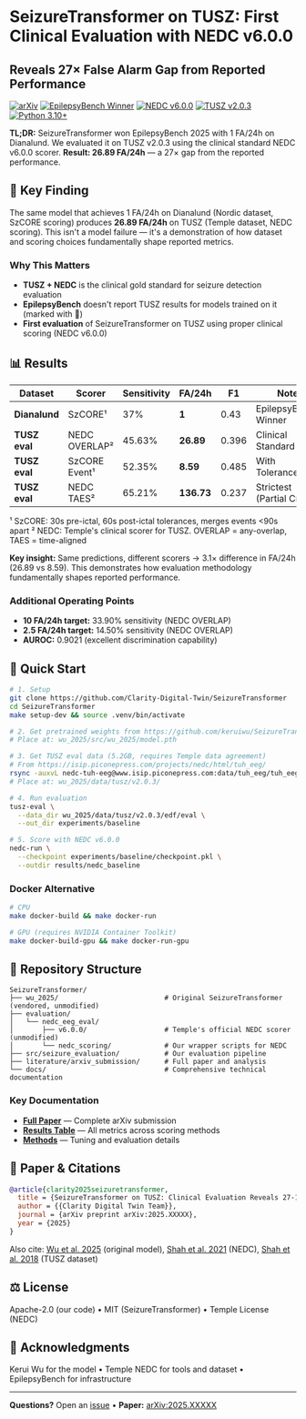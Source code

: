 # SeizureTransformer on TUSZ: First Clinical Evaluation with NEDC v6.0.0
## Reveals 27× False Alarm Gap from Reported Performance

[![arXiv](https://img.shields.io/badge/arXiv-2025.XXXXX-b31b1b.svg)](https://arxiv.org/abs/2025.XXXXX)
[![EpilepsyBench Winner](https://img.shields.io/badge/EpilepsyBench%202025-%231-gold.svg)](https://epilepsybenchmarks.com/challenge/)
[![NEDC v6.0.0](https://img.shields.io/badge/NEDC-v6.0.0-brightgreen.svg)](https://www.isip.piconepress.com/projects/nedc/)
[![TUSZ v2.0.3](https://img.shields.io/badge/TUSZ-v2.0.3-blue.svg)](https://isip.piconepress.com/projects/tuh_eeg/)
[![Python 3.10+](https://img.shields.io/badge/python-3.10+-blue.svg)](https://www.python.org/downloads/)

**TL;DR:** SeizureTransformer won EpilepsyBench 2025 with 1 FA/24h on Dianalund. We evaluated it on TUSZ v2.0.3 using the clinical standard NEDC v6.0.0 scorer. **Result: 26.89 FA/24h** — a 27× gap from the reported performance.

## 🎯 Key Finding

The same model that achieves 1 FA/24h on Dianalund (Nordic dataset, SzCORE scoring) produces **26.89 FA/24h** on TUSZ (Temple dataset, NEDC scoring). This isn't a model failure — it's a demonstration of how dataset and scoring choices fundamentally shape reported metrics.

### Why This Matters
- **TUSZ + NEDC** is the clinical gold standard for seizure detection evaluation
- **EpilepsyBench** doesn't report TUSZ results for models trained on it (marked with 🚂)
- **First evaluation** of SeizureTransformer on TUSZ using proper clinical scoring (NEDC v6.0.0)

## 📊 Results

| Dataset | Scorer | Sensitivity | FA/24h | F1 | Note |
|---------|--------|-------------|--------|-----|------|
| **Dianalund** | SzCORE¹ | 37% | **1** | 0.43 | EpilepsyBench Winner |
| **TUSZ eval** | NEDC OVERLAP² | 45.63% | **26.89** | 0.396 | Clinical Standard |
| **TUSZ eval** | SzCORE Event¹ | 52.35% | **8.59** | 0.485 | With Tolerances |
| **TUSZ eval** | NEDC TAES² | 65.21% | **136.73** | 0.237 | Strictest (Partial Credit) |

¹ SzCORE: 30s pre-ictal, 60s post-ictal tolerances, merges events <90s apart
² NEDC: Temple's clinical scorer for TUSZ. OVERLAP = any-overlap, TAES = time-aligned

**Key insight:** Same predictions, different scorers → 3.1× difference in FA/24h (26.89 vs 8.59). This demonstrates how evaluation methodology fundamentally shapes reported performance.

### Additional Operating Points
- **10 FA/24h target:** 33.90% sensitivity (NEDC OVERLAP)
- **2.5 FA/24h target:** 14.50% sensitivity (NEDC OVERLAP)
- **AUROC:** 0.9021 (excellent discrimination capability)

## 🚀 Quick Start

```bash
# 1. Setup
git clone https://github.com/Clarity-Digital-Twin/SeizureTransformer
cd SeizureTransformer
make setup-dev && source .venv/bin/activate

# 2. Get pretrained weights from https://github.com/keruiwu/SeizureTransformer
# Place at: wu_2025/src/wu_2025/model.pth

# 3. Get TUSZ eval data (5.2GB, requires Temple data agreement)
# From https://isip.piconepress.com/projects/nedc/html/tuh_eeg/
rsync -auxvL nedc-tuh-eeg@www.isip.piconepress.com:data/tuh_eeg/tuh_eeg_seizure/v2.0.3/edf/eval .
# Place at: wu_2025/data/tusz/v2.0.3/

# 4. Run evaluation
tusz-eval \
  --data_dir wu_2025/data/tusz/v2.0.3/edf/eval \
  --out_dir experiments/baseline

# 5. Score with NEDC v6.0.0
nedc-run \
  --checkpoint experiments/baseline/checkpoint.pkl \
  --outdir results/nedc_baseline
```

### Docker Alternative

```bash
# CPU
make docker-build && make docker-run

# GPU (requires NVIDIA Container Toolkit)
make docker-build-gpu && make docker-run-gpu
```

## 📂 Repository Structure

```
SeizureTransformer/
├── wu_2025/                          # Original SeizureTransformer (vendored, unmodified)
├── evaluation/
│   └── nedc_eeg_eval/
│       ├── v6.0.0/                   # Temple's official NEDC scorer (unmodified)
│       └── nedc_scoring/             # Our wrapper scripts for NEDC
├── src/seizure_evaluation/           # Our evaluation pipeline
├── literature/arxiv_submission/      # Full paper and analysis
└── docs/                             # Comprehensive technical documentation
```

### Key Documentation
- **[Full Paper](literature/arxiv_submission/current_draft/FULL_PAPER_PURE.md)** — Complete arXiv submission
- **[Results Table](docs/results/FINAL_COMPREHENSIVE_RESULTS_TABLE.md)** — All metrics across scoring methods
- **[Methods](docs/evaluation/PARAMETER_TUNING_METHODOLOGY.md)** — Tuning and evaluation details

## 📝 Paper & Citations

```bibtex
@article{clarity2025seizuretransformer,
  title = {SeizureTransformer on TUSZ: Clinical Evaluation Reveals 27-137x False Alarm Gap},
  author = {{Clarity Digital Twin Team}},
  journal = {arXiv preprint arXiv:2025.XXXXX},
  year = {2025}
}
```

Also cite: [Wu et al. 2025](https://arxiv.org/abs/2504.00336) (original model), [Shah et al. 2021](https://doi.org/10.1007/978-3-030-79891-8) (NEDC), [Shah et al. 2018](https://doi.org/10.3389/fninf.2018.00083) (TUSZ dataset)

## ⚖️ License

Apache-2.0 (our code) • MIT (SeizureTransformer) • Temple License (NEDC)

## 🙏 Acknowledgments

Kerui Wu for the model • Temple NEDC for tools and dataset • EpilepsyBench for infrastructure

---

**Questions?** Open an [issue](https://github.com/Clarity-Digital-Twin/SeizureTransformer/issues) • **Paper:** [arXiv:2025.XXXXX](https://arxiv.org/abs/2025.XXXXX)
